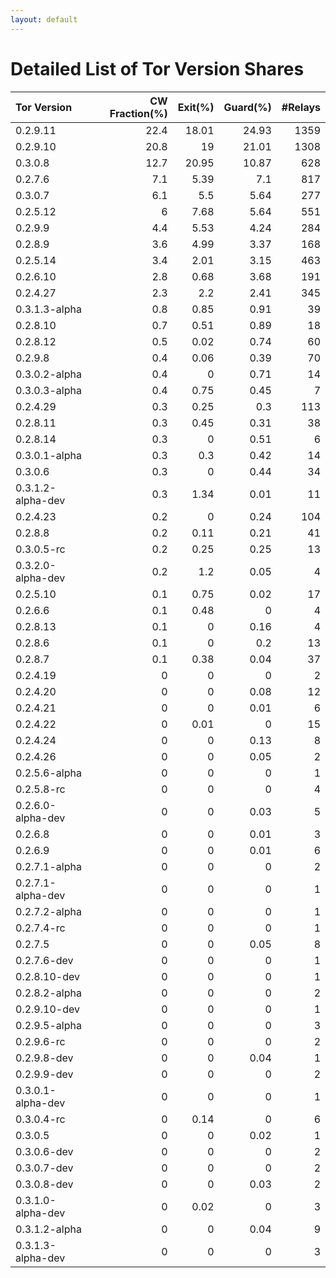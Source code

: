 ```yaml
---
layout: default
---
```



# Detailed List of Tor Version Shares

| Tor Version       |   CW Fraction(%) |   Exit(%) |   Guard(%) |   #Relays |
|:------------------|-----------------:|----------:|-----------:|----------:|
| 0.2.9.11          |             22.4 |     18.01 |      24.93 |      1359 |
| 0.2.9.10          |             20.8 |     19    |      21.01 |      1308 |
| 0.3.0.8           |             12.7 |     20.95 |      10.87 |       628 |
| 0.2.7.6           |              7.1 |      5.39 |       7.1  |       817 |
| 0.3.0.7           |              6.1 |      5.5  |       5.64 |       277 |
| 0.2.5.12          |              6   |      7.68 |       5.64 |       551 |
| 0.2.9.9           |              4.4 |      5.53 |       4.24 |       284 |
| 0.2.8.9           |              3.6 |      4.99 |       3.37 |       168 |
| 0.2.5.14          |              3.4 |      2.01 |       3.15 |       463 |
| 0.2.6.10          |              2.8 |      0.68 |       3.68 |       191 |
| 0.2.4.27          |              2.3 |      2.2  |       2.41 |       345 |
| 0.3.1.3-alpha     |              0.8 |      0.85 |       0.91 |        39 |
| 0.2.8.10          |              0.7 |      0.51 |       0.89 |        18 |
| 0.2.8.12          |              0.5 |      0.02 |       0.74 |        60 |
| 0.2.9.8           |              0.4 |      0.06 |       0.39 |        70 |
| 0.3.0.2-alpha     |              0.4 |      0    |       0.71 |        14 |
| 0.3.0.3-alpha     |              0.4 |      0.75 |       0.45 |         7 |
| 0.2.4.29          |              0.3 |      0.25 |       0.3  |       113 |
| 0.2.8.11          |              0.3 |      0.45 |       0.31 |        38 |
| 0.2.8.14          |              0.3 |      0    |       0.51 |         6 |
| 0.3.0.1-alpha     |              0.3 |      0.3  |       0.42 |        14 |
| 0.3.0.6           |              0.3 |      0    |       0.44 |        34 |
| 0.3.1.2-alpha-dev |              0.3 |      1.34 |       0.01 |        11 |
| 0.2.4.23          |              0.2 |      0    |       0.24 |       104 |
| 0.2.8.8           |              0.2 |      0.11 |       0.21 |        41 |
| 0.3.0.5-rc        |              0.2 |      0.25 |       0.25 |        13 |
| 0.3.2.0-alpha-dev |              0.2 |      1.2  |       0.05 |         4 |
| 0.2.5.10          |              0.1 |      0.75 |       0.02 |        17 |
| 0.2.6.6           |              0.1 |      0.48 |       0    |         4 |
| 0.2.8.13          |              0.1 |      0    |       0.16 |         4 |
| 0.2.8.6           |              0.1 |      0    |       0.2  |        13 |
| 0.2.8.7           |              0.1 |      0.38 |       0.04 |        37 |
| 0.2.4.19          |              0   |      0    |       0    |         2 |
| 0.2.4.20          |              0   |      0    |       0.08 |        12 |
| 0.2.4.21          |              0   |      0    |       0.01 |         6 |
| 0.2.4.22          |              0   |      0.01 |       0    |        15 |
| 0.2.4.24          |              0   |      0    |       0.13 |         8 |
| 0.2.4.26          |              0   |      0    |       0.05 |         2 |
| 0.2.5.6-alpha     |              0   |      0    |       0    |         1 |
| 0.2.5.8-rc        |              0   |      0    |       0    |         4 |
| 0.2.6.0-alpha-dev |              0   |      0    |       0.03 |         5 |
| 0.2.6.8           |              0   |      0    |       0.01 |         3 |
| 0.2.6.9           |              0   |      0    |       0.01 |         6 |
| 0.2.7.1-alpha     |              0   |      0    |       0    |         2 |
| 0.2.7.1-alpha-dev |              0   |      0    |       0    |         1 |
| 0.2.7.2-alpha     |              0   |      0    |       0    |         1 |
| 0.2.7.4-rc        |              0   |      0    |       0    |         1 |
| 0.2.7.5           |              0   |      0    |       0.05 |         8 |
| 0.2.7.6-dev       |              0   |      0    |       0    |         1 |
| 0.2.8.10-dev      |              0   |      0    |       0    |         1 |
| 0.2.8.2-alpha     |              0   |      0    |       0    |         2 |
| 0.2.9.10-dev      |              0   |      0    |       0    |         1 |
| 0.2.9.5-alpha     |              0   |      0    |       0    |         3 |
| 0.2.9.6-rc        |              0   |      0    |       0    |         2 |
| 0.2.9.8-dev       |              0   |      0    |       0.04 |         1 |
| 0.2.9.9-dev       |              0   |      0    |       0    |         2 |
| 0.3.0.1-alpha-dev |              0   |      0    |       0    |         1 |
| 0.3.0.4-rc        |              0   |      0.14 |       0    |         6 |
| 0.3.0.5           |              0   |      0    |       0.02 |         1 |
| 0.3.0.6-dev       |              0   |      0    |       0    |         2 |
| 0.3.0.7-dev       |              0   |      0    |       0    |         2 |
| 0.3.0.8-dev       |              0   |      0    |       0.03 |         2 |
| 0.3.1.0-alpha-dev |              0   |      0.02 |       0    |         3 |
| 0.3.1.2-alpha     |              0   |      0    |       0.04 |         9 |
| 0.3.1.3-alpha-dev |              0   |      0    |       0    |         3 |